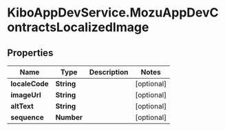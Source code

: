# KiboAppDevService.MozuAppDevContractsLocalizedImage

## Properties

Name | Type | Description | Notes
------------ | ------------- | ------------- | -------------
**localeCode** | **String** |  | [optional] 
**imageUrl** | **String** |  | [optional] 
**altText** | **String** |  | [optional] 
**sequence** | **Number** |  | [optional] 


